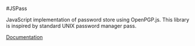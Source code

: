#JSPass

JavaScript implementation of password store using OpenPGP.js.
This library is inspired by standard UNIX password manager pass.

[Documentation](https://doclets.io/pr0digi/jspass/master)